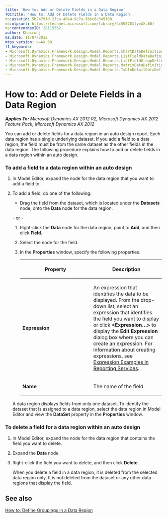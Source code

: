 ```yaml
---
title: 'How to: Add or Delete Fields in a Data Region'
TOCTitle: 'How to: Add or Delete Fields in a Data Region'
ms:assetid: 5b2479fd-23ca-40e4-9c7a-56bc6c345f00
ms:mtpsurl: https://technet.microsoft.com/library/Cc598701(v=AX.60)
ms:contentKeyID: 28119362
author: Khairunj
ms.date: 11/07/2012
mtps_version: v=AX.60
f1_keywords:
- Microsoft.Dynamics.Framework.Design.Model.Reports.ChartDataDefinition
- Microsoft.Dynamics.Framework.Design.Model.Reports.ListFieldDataDefinition
- Microsoft.Dynamics.Framework.Design.Model.Reports.ListFieldGroupDefinition
- Microsoft.Dynamics.Framework.Design.Model.Reports.MatrixDataDefinition
- Microsoft.Dynamics.Framework.Design.Model.Reports.TableDetailDataDefinition
---
```


# How to: Add or Delete Fields in a Data Region 


_**Applies To:** Microsoft Dynamics AX 2012 R2, Microsoft Dynamics AX 2012 Feature Pack, Microsoft Dynamics AX 2012_

You can add or delete fields for a data region in an auto design report. Each data region has a single underlying dataset. If you add a field to a data region, the field must be from the same dataset as the other fields in the data region. The following procedure explains how to add or delete fields in a data region within an auto design.

### To add a field to a data region within an auto design

1.  In Model Editor, expand the node for the data region that you want to add a field to.

2.  To add a field, do one of the following:
    
      - Drag the field from the dataset, which is located under the **Datasets** node, onto the **Data** node for the data region.
    
    \- or -
    
    1.  Right-click the **Data** node for the data region, point to **Add**, and then click **Field**.
    
    2.  Select the node for the field.
    
    3.  In the **Properties** window, specify the following properties.
        
        <table>
        <colgroup>
        <col style="width: 50%" />
        <col style="width: 50%" />
        </colgroup>
        <thead>
        <tr class="header">
        <th><p>Property</p></th>
        <th><p>Description</p></th>
        </tr>
        </thead>
        <tbody>
        <tr class="odd">
        <td><p><strong>Expression</strong></p></td>
        <td><p>An expression that identifies the data to be displayed. From the drop-down list, select an expression that identifies the field you want to display or click <strong>&lt;Expression…&gt;</strong> to display the <strong>Edit Expression</strong> dialog box where you can create an expression. For information about creating expressions, see <a href="https://go.microsoft.com/fwlink/?linkid=106936">Expression Examples in Reporting Services</a>.</p></td>
        </tr>
        <tr class="even">
        <td><p><strong>Name</strong></p></td>
        <td><p>The name of the field.</p></td>
        </tr>
        </tbody>
        </table>
    
    A data region displays fields from only one dataset. To identify the dataset that is assigned to a data region, select the data region in Model Editor and view the **DataSet** property in the **Properties** window.

### To delete a field for a data region within an auto design

1.  In Model Editor, expand the node for the data region that contains the field you want to delete.

2.  Expand the **Data** node.

3.  Right-click the field you want to delete, and then click **Delete**.
    
    When you delete a field in a data region, it is deleted from the selected data region only. It is not deleted from the dataset or any other data regions that display the field.

## See also

[How to: Define Groupings in a Data Region](how-to-define-groupings-in-a-data-region.md)

